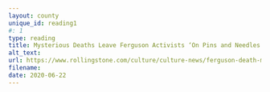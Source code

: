 ```yaml
---
layout: county 
unique_id: reading1
#: 1
type: reading
title: Mysterious Deaths Leave Ferguson Activists ‘On Pins and Needles’
alt_text: 
url: https://www.rollingstone.com/culture/culture-news/ferguson-death-mystery-black-lives-matter-michael-brown-809407/
filename: 
date: 2020-06-22
---
```

